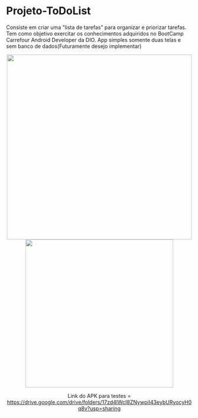 # Projeto-ToDoList
Consiste em criar uma "lista de tarefas" para organizar e priorizar tarefas. Tem como objetivo exercitar os conhecimentos adquiridos no BootCamp Carrefour Android Developer da DIO.
App simples somente duas telas e sem banco de dados(Futuramente desejo implementar)

<div align="center">
<img src="https://user-images.githubusercontent.com/84888370/151211702-c63851d3-321d-4eb0-bd8c-702768906f54.png" width="500px"
</div>

<div align="center">
<img src="https://user-images.githubusercontent.com/84888370/151211080-dc003978-fc15-4ff3-855a-c383d12121de.jpg" width="400px"
</div>

Link do APK para testes = https://drive.google.com/drive/folders/17zd4lWcI8ZNywpiI43eybURyocyH0q8v?usp=sharing
